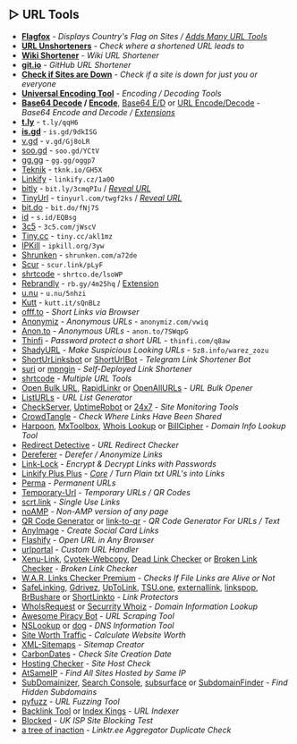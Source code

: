 ## ▷ URL Tools

-   **[Flagfox](https://flagfox.wordpress.com/)** - _Displays Country's Flag on Sites / [Adds Many URL Tools](https://i.imgur.com/zDaLZxC.png)_
-   **[URL Unshorteners](https://www.reddit.com/r/FREEMEDIAHECKYEAH/wiki/storage#wiki_url_unshorteners)** - _Check where a shortened URL leads to_
-   **[Wiki Shortener](https://meta.wikimedia.org/wiki/Special:UrlShortener)** - _Wiki URL Shortener_
-   **[git.io](https://git.io/)** - _GitHub URL Shortener_
-   **[Check if Sites are Down](https://www.reddit.com/r/FREEMEDIAHECKYEAH/wiki/storage#wiki_down_site_checkers)** - _Check if a site is down for just you or everyone_
-   **[Universal Encoding Tool](https://unenc.com/)** - _Encoding / Decoding Tools_
-   **[Base64 Decode](https://www.base64decode.org/) / [Encode](https://www.base64encode.org/)**, [Base64 E/D](https://apps.maximelafarie.com/base64/) or [URL Encode/Decode](https://www.url-encode-decode.com/) - _Base64 Encode and Decode / [Extensions](https://www.reddit.com/r/FREEMEDIAHECKYEAH/wiki/storage#wiki_base64_decode_extensions)_
-   **[t.ly](https://t.ly/)** - `t.ly/qqH6`
-   **[is.gd](https://www.is.gd/)** - `is.gd/9dkISG`
-   [v.gd](https://v.gd/) - `v.gd/Gj8oLR`
-   [soo.gd](https://soo.gd/) - `soo.gd/YCtV`
-   [gg.gg](http://gg.gg/) - `gg.gg/oggp7`
-   [Teknik](https://shorten.teknik.io/) - `tknk.io/GH5X`
-   [Linkify](https://creator.linkify.cz/) - `linkify.cz/1a0O`
-   [bitly](https://bitly.com/) - `bit.ly/3cmqPIu` / _[Reveal URL](https://i.imgur.com/4LvGFXe.png)_
-   [TinyUrl](https://tinyurl.com/) - `tinyurl.com/twgf2ks` / _[Reveal URL](https://i.imgur.com/DklVFU7.png)_
-   [bit.do](https://bit.do/) - `bit.do/fNj7S`
-   [id](https://home.s.id/) - `s.id/EQBsg`
-   [3c5](https://3c5.com/) - `3c5.com/jWscV`
-   [Tiny.cc](https://tiny.cc/) - `tiny.cc/akl1mz`
-   [IPKill](https://ipkill.org/) - `ipkill.org/3yw`
-   [Shrunken](https://www.shrunken.com/) - `shrunken.com/a72de`
-   [Scur](https://scur.link/) - `scur.link/pLyF`
-   [shrtcode](https://app.shrtco.de/) - `shrtco.de/lsoWP`
-   [Rebrandly](https://www.rebrandly.com/) - `rb.gy/4m25hq` / [Extension](https://mybrowseraddon.com/g-url-shortener.html)
-   [u.nu](https://u.nu/) - `u.nu/5nhzi`
-   [Kutt](https://kutt.it/) - `kutt.it/sQnBLz`
-   [offf.to](https://offf.to/) - _Short Links via Browser_
-   [Anonymiz](https://anonymiz.com/shorten-url) - _Anonymous URLs_ - `anonymiz.com/vwiq`
-   [Anon.to](https://anon.to/) - _Anonymous URLs_ - `anon.to/7SWqpG`
-   [Thinfi](https://thinfi.com/) - _Password protect a short URL_ - `thinfi.com/q8aw`
-   [ShadyURL](http://www.shadyurl.com/) - _Make Suspicious Looking URLs_ - `5z8.info/warez_zozu`
-   [ShortUrLinksbot](https://t.me/ShortUrLinksbot) or [ShortUrlBot](https://t.me/ShortUrlBot) - _Telegram Link Shortener Bot_
-   [suri](https://github.com/jstayton/suri) or [mpngin](https://github.com/thewalkingtoast/mpngin) - _Self-Deployed Link Shortener_
-   [shrtcode](https://shrtco.de/tools/) - _Multiple URL Tools_
-   [Open Bulk URL](https://openbulkurl.com/), [RapidLinkr](https://rapidlinkr.com/) or [OpenAllURLs](https://www.openallurls.com/) - _URL Bulk Opener_
-   [ListURLs](https://listurls.com/) - _URL List Generator_
-   [CheckServer](https://check-host.net/), [UptimeRobot](https://uptimerobot.com/) or [24x7](https://www.site24x7.com/tools.html) - _Site Monitoring Tools_
-   [CrowdTangle](https://apps.crowdtangle.com/chrome-extension) - _Check Where Links Have Been Shared_
-   [Harpoon](https://hakin9.org/harpoon-osint-cli-tool/), [MxToolbox](https://mxtoolbox.com/DNSLookup.aspx), [Whois Lookup](https://whois.domaintools.com/) or [BillCipher](https://github.com/84KaliPleXon3/BillCipher) - _Domain Info Lookup Tool_
-   [Redirect Detective](https://redirectdetective.com/) - _URL Redirect Checker_
-   [Dereferer](https://dereferer.me/) - _Derefer / Anonymize Links_
-   [Link-Lock](https://rekulous.github.io/link-lock/) - _Encrypt & Decrypt Links with Passwords_
-   [Linkify Plus Plus](https://greasyfork.org/en/scripts/4255-linkify-plus-plus) - _[Core](https://github.com/eight04/linkify-plus-plus-core) / Turn Plain txt URL's into Links_
-   [Perma](https://perma.cc/) - _Permanent URLs_
-   [Temporary-Url](https://www.temporary-url.com/) - _Temporary URLs / QR Codes_
-   [scrt.link](http://scrt.link/) - _Single Use Links_
-   [noAMP](https://noamp.link/) - _Non-AMP version of any page_
-   [QR Code Generator](https://www.qr-code-generator.com/) or [link-to-qr](https://link-to-qr.com/) - _QR Code Generator For URLs / Text_
-   [AnyImage](https://anyimage.io/) - _Create Social Card Links_
-   [Flashify](https://github.com/GodsMoon/Flashify) - _Open URL in Any Browser_
-   [urlportal](https://raw.githubusercontent.com/gotbletu/shownotes/master/urlportal.sh) - _Custom URL Handler_
-   [Xenu-Link](http://home.snafu.de/tilman/xenulink.html), [Cyotek-Webcopy](https://www.cyotek.com/cyotek-webcopy), [Dead Link Checker](https://www.deadlinkchecker.com/) or [Broken Link Checker](https://brokenlinkcheck.com/broken-links.php) - _Broken Link Checker_
-   [W.A.R. Links Checker Premium](http://usa.x10host.com/mybb/showthread.php?tid=88) - _Checks If File Links are Alive or Not_
-   [SafeLinking](https://safelinking.net/), [Gdrivez](https://www.gdrivez.xyz/), [UpToLink](https://uptolink1.com/), [TSU.one](https://tsu.one/), [externallink](https://externallink.xyz/), [linkspop](https://linkspop.info/), [BrBushare](https://brbushare.xyz/) or [ShortLinkto](https://shortlinkto.top/) - _Link Protectors_
-   [WhoIsRequest](https://whoisrequest.com/) or [Securrity Whoiz](http://www.securrity.ru/whoiz.html) - _Domain Information Lookup_
-   [Awesome Piracy Bot](https://github.com/Igglybuff/awesome-piracy-bot) - _URL Scraping Tool_
-   [NSLookup](https://www.nslookup.io/) or [dog](https://github.com/ogham/dog) - _DNS Information Tool_
-   [Site Worth Traffic](https://www.siteworthtraffic.com/) - _Calculate Website Worth_
-   [XML-Sitemaps](https://www.xml-sitemaps.com/) - _Sitemap Creator_
-   [CarbonDates](http://carbondate.cs.odu.edu/) - _Check Site Creation Date_
-   [Hosting Checker](https://hostingchecker.com/) - _Site Host Check_
-   [AtSameIP](https://atsameip.intercode.ca/) - _Find All Sites Hosted by Same IP_
-   [SubDomainizer](https://github.com/nsonaniya2010/SubDomainizer), [Search Console](https://search.google.com/search-console/), [subsurface](https://github.com/CellEight/subsurface) or [SubdomainFinder](https://subdomainfinder.c99.nl/) - _Find Hidden Subdomains_
-   [pyfuzz](https://github.com/AyoobAli/pyfuzz) - _URL Fuzzing Tool_
-   [Backlink Tool](https://backlinktool.io/) or [Index Kings](http://www.indexkings.com/) - _URL Indexer_
-   [Blocked](https://www.blocked.org.uk/) - _UK ISP Site Blocking Test_
-   [a tree of inaction](https://treeofinaction.com/) - _Linktr.ee Aggregator Duplicate Check_
